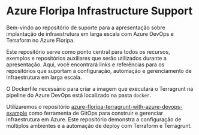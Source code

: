 # Azure Floripa Infrastructure Support

Bem-vindo ao repositório de suporte para a apresentação sobre implantação de infraestrutura em larga escala com Azure DevOps e Terraform no Azure Floripa.

Este repositório serve como ponto central para todos os recursos, exemplos e repositórios auxiliares que serão utilizados durante a apresentação. Aqui, você encontrará links e referências para os repositórios que suportam a configuração, automação e gerenciamento de infraestrutura em larga escala.

O Dockerfile necessário para criar a imagem que executará o Terragrunt na pipeline do Azure DevOps está localizado na pasta `docker`.

Utilizaremos o repositório [azure-floripa-terragrunt-with-azure-devops-example](https://github.com/Nicodemos305/azure-floripa-terragrunt-with-azure-devops-example) como ferramenta de GitOps para construir e gerenciar infraestrutura em Azure. Este repositório demonstra a configuração de múltiplos ambientes e a automação de deploy com Terraform e Terragrunt.
